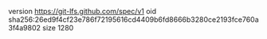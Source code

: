 version https://git-lfs.github.com/spec/v1
oid sha256:26ed9f4cf23e786f72195616cd4409b6fd8666b3280ce2193fce760a3f4a9802
size 1280
